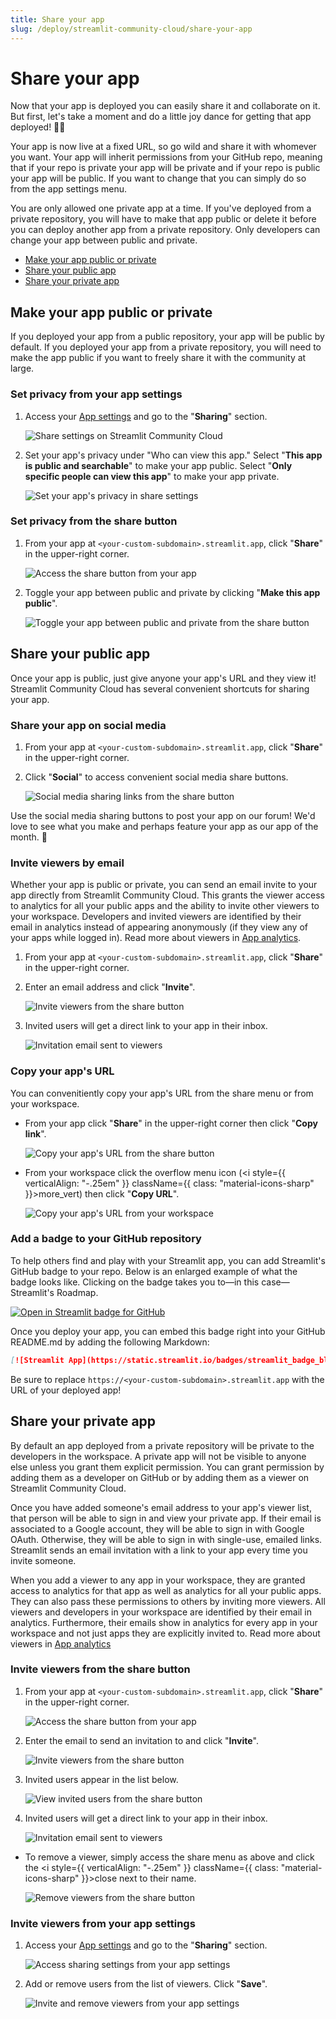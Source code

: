 ```yaml
---
title: Share your app
slug: /deploy/streamlit-community-cloud/share-your-app
---
```


# Share your app

Now that your app is deployed you can easily share it and collaborate on it. But first, let's take a moment and do a little joy dance for getting that app deployed! 🕺💃

Your app is now live at a fixed URL, so go wild and share it with whomever you want. Your app will inherit permissions from your GitHub repo, meaning that if your repo is private your app will be private and if your repo is public your app will be public. If you want to change that you can simply do so from the app settings menu.

You are only allowed one private app at a time. If you've deployed from a private repository, you will have to make that app public or delete it before you can deploy another app from a private repository. Only developers can change your app between public and private.

- [Make your app public or private](#make-your-app-public-or-private)
- [Share your public app](#share-your-public-app)
- [Share your private app](#share-your-private-app)

## Make your app public or private

If you deployed your app from a public repository, your app will be public by default. If you deployed your app from a private repository, you will need to make the app public if you want to freely share it with the community at large.

### Set privacy from your app settings

1. Access your [App settings](/deploy/streamlit-community-cloud/manage-your-app/app-settings) and go to the "**Sharing**" section.

   ![Share settings on Streamlit Community Cloud](/images/streamlit-community-cloud/workspace-app-settings-sharing.png)

2. Set your app's privacy under "Who can view this app." Select "**This app is public and searchable**" to make your app public. Select "**Only specific people can view this app**" to make your app private.

   ![Set your app's privacy in share settings](/images/streamlit-community-cloud/workspace-app-settings-sharing-change.png)

### Set privacy from the share button

1. From your app at `<your-custom-subdomain>.streamlit.app`, click "**Share**" in the upper-right corner.

   ![Access the share button from your app](/images/streamlit-community-cloud/share-open.png)

2. Toggle your app between public and private by clicking "**Make this app public**".

   ![Toggle your app between public and private from the share button](/images/streamlit-community-cloud/share-menu-public-toggle.png)

## Share your public app

Once your app is public, just give anyone your app's URL and they view it! Streamlit Community Cloud has several convenient shortcuts for sharing your app.

### Share your app on social media

1. From your app at `<your-custom-subdomain>.streamlit.app`, click "**Share**" in the upper-right corner.
2. Click "**Social**" to access convenient social media share buttons.

   ![Social media sharing links from the share button](/images/streamlit-community-cloud/share-menu-social.png)

<Tip>

Use the social media sharing buttons to post your app on our forum! We'd love to see what you make and perhaps feature your app as our app of the month. 💖

</Tip>

### Invite viewers by email

Whether your app is public or private, you can send an email invite to your app directly from Streamlit Community Cloud. This grants the viewer access to analytics for all your public apps and the ability to invite other viewers to your workspace. Developers and invited viewers are identified by their email in analytics instead of appearing anonymously (if they view any of your apps while logged in). Read more about viewers in [App analytics](/deploy/streamlit-community-cloud/manage-your-app/app-analytics).

1. From your app at `<your-custom-subdomain>.streamlit.app`, click "**Share**" in the upper-right corner.
2. Enter an email address and click "**Invite**".

   ![Invite viewers from the share button](/images/streamlit-community-cloud/share-invite-public.png)

3. Invited users will get a direct link to your app in their inbox.

   ![Invitation email sent to viewers](/images/streamlit-community-cloud/share-invite-email.png)

### Copy your app's URL

You can convenitiently copy your app's URL from the share menu or from your workspace.

- From your app click "**Share**" in the upper-right corner then click "**Copy link**".

  ![Copy your app's URL from the share button](/images/streamlit-community-cloud/share-copy.png)

- From your workspace click the overflow menu icon (<i style={{ verticalAlign: "-.25em" }} className={{ class: "material-icons-sharp" }}>more_vert</i>) then click "**Copy URL**".

  ![Copy your app's URL from your workspace](/images/streamlit-community-cloud/workspace-app-copy.png)

### Add a badge to your GitHub repository

To help others find and play with your Streamlit app, you can add Streamlit's GitHub badge to your repo. Below is an enlarged example of what the badge looks like. Clicking on the badge takes you to&mdash;in this case&mdash;Streamlit's Roadmap.

<div style={{ marginBottom: '2em' }}>
<div style={{ width: 'fit-content', margin: 'auto' }}>
    <a href="https://roadmap.streamlit.app/" target="_blank">
    <Image alt="Open in Streamlit badge for GitHub" src="/images/streamlit-community-cloud/github-badge.svg" pure />
    </a>
</div>
</div>

Once you deploy your app, you can embed this badge right into your GitHub README.md by adding the following Markdown:

```markdown
[![Streamlit App](https://static.streamlit.io/badges/streamlit_badge_black_white.svg)](https://<your-custom-subdomain>.streamlit.app)
```

<Note>

Be sure to replace `https://<your-custom-subdomain>.streamlit.app` with the URL of your deployed app!

</Note>

## Share your private app

By default an app deployed from a private repository will be private to the developers in the workspace. A private app will not be visible to anyone else unless you grant them explicit permission. You can grant permission by adding them as a developer on GitHub or by adding them as a viewer on Streamlit Community Cloud.

Once you have added someone's email address to your app's viewer list, that person will be able to sign in and view your private app. If their email is associated to a Google account, they will be able to sign in with Google OAuth. Otherwise, they will be able to sign in with single-use, emailed links. Streamlit sends an email invitation with a link to your app every time you invite someone.

<Important>

When you add a viewer to any app in your workspace, they are granted access to analytics for that app as well as analytics for all your public apps. They can also pass these permissions to others by inviting more viewers. All viewers and developers in your workspace are identified by their email in analytics. Furthermore, their emails show in analytics for every app in your workspace and not just apps they are explicitly invited to. Read more about viewers in [App analytics](/deploy/streamlit-community-cloud/manage-your-app/app-analytics)

</Important>

### Invite viewers from the share button

1. From your app at `<your-custom-subdomain>.streamlit.app`, click "**Share**" in the upper-right corner.

   ![Access the share button from your app](/images/streamlit-community-cloud/share-open.png)

2. Enter the email to send an invitation to and click "**Invite**".

   ![Invite viewers from the share button](/images/streamlit-community-cloud/share-invite.png)

3. Invited users appear in the list below.

   ![View invited users from the share button](/images/streamlit-community-cloud/share-invited.png)

4. Invited users will get a direct link to your app in their inbox.

   ![Invitation email sent to viewers](/images/streamlit-community-cloud/share-invite-email.png)

- To remove a viewer, simply access the share menu as above and click the <i style={{ verticalAlign: "-.25em" }} className={{ class: "material-icons-sharp" }}>close</i> next to their name.

  ![Remove viewers from the share button](/images/streamlit-community-cloud/share-remove.png)

### Invite viewers from your app settings

1. Access your [App settings](/deploy/streamlit-community-cloud/manage-your-app/app-settings) and go to the "**Sharing**" section.

   ![Access sharing settings from your app settings](/images/streamlit-community-cloud/workspace-app-settings-sharing.png)

2. Add or remove users from the list of viewers. Click "**Save**".

   ![Invite and remove viewers from your app settings](/images/streamlit-community-cloud/workspace-app-settings-sharing-invite.png)

